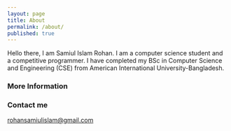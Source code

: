 ```yaml
---
layout: page
title: About
permalink: /about/
published: true
---
```

Hello there, I am Samiul Islam Rohan. I am a computer science student and a competitive programmer. I have completed my BSc in Computer Science and Engineering (CSE) from American International University-Bangladesh. 

### More Information


### Contact me

[rohansamiulislam@gmail.com](mailto:rohansamiulislam@gmail.com)
